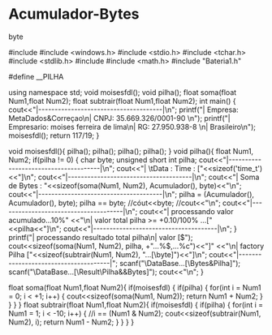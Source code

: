 # Acumulador-Bytes
byte

#include <iostream>
#include <windows.h>
#include <stdio.h>
#include <tchar.h>
#include <stdlib.h>
#include <cstdio>
#include <math.h>
#include "Bateria1.h"

#define __PILHA

using namespace std;
void moisesfdl();
void pilha();
float soma(float Num1,float Num2);
float subtrair(float Num1,float Num2);
int main()
{
	cout<<"|--------------------------------------|\n";
	printf("| Empresa: MetaDados&Correçao\n| CNPJ: 35.669.326/0001-90 \n");
	printf("| Empresario: moises ferreira de lima\n| RG: 27.950.938-8 \n| Brasileiro\n");
	moisesfdl();
	return 117/19;
}

void moisesfdl(){
	pilha();
	pilha();
	pilha();
	pilha();
}
void pilha(){
	float Num1, Num2;
	if(pilha != 0)
	{
		char byte;
		unsigned short int pilha;
		cout<<"|--------------------------------------|\n";
	   	cout<<"| \tData : Time : ["<<sizeof('time_t')<<"]\n";
	   	cout<<"|--------------------------------------|\n";
	   	cout<<"| Soma de Bytes : "<<sizeof(soma(Num1, Num2), Acumulador(), byte)<<"\n";
		cout<<"|--------------------------------------|\n";
	   	pilha = (Acumulador(), Acumulador(), byte);
	   	pilha == byte;
		 //cóut<<byte;
		//cout<<"\n";
		cout<<"|--------------------------------------|\n";
		cout<<"| processando valor acumulado...10%"
		<<"\n| valor total pilha >= +0.10/100% \...["<<pilha<<"]\n";
		cout<<"|--------------------------------------|\n";
	}
	printf("| processando resultado total pilha\n| valor [\$");
	cout<<sizeof(soma(Num1, Num2), pilha, +"...\%$,...\%c")<<"]"
	<<"\n| factory Pilha ["<<sizeof(subtrair(Num1, Num2), "...[\byte]")<<"]\n";
	cout<<"|--------------------------------------|";
	scanf("\DataBase...[\Bytes&Pilha]");
	scanf("\DataBase...[\Result\Pilha&&Bytes]");
	cout<<"\n";
	}

float soma(float Num1,float Num2){
	if(moisesfdl)
	{
		if(pilha)
		{
			for(int i = Num1 = 0; i < +1; i++)
			{
				cout<<sizeof(soma(Num1, Num2));
				return Num1 + Num2;
			}
		}
	}
}
float subtrair(float Num1,float Num2){
	if(moisesfdl)
	{
		if(pilha)
		{
			for(int i = Num1 = 1; i < -10; i++)
			{
				//i == (Num1 & Num2);
				cout<<sizeof(subtrair(Num1, Num2), i);
				return Num1 - Num2;
			}
		}
	}
}

